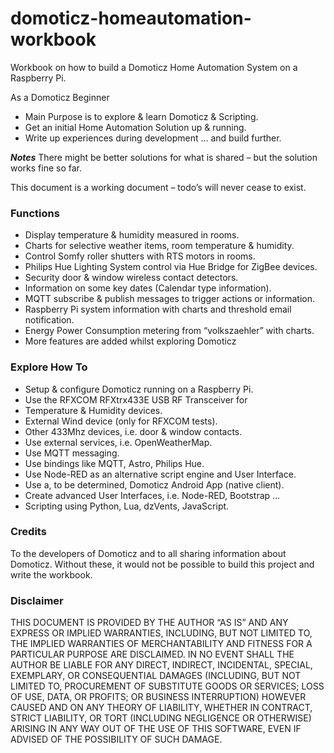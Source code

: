 # domoticz-homeautomation-workbook
Workbook on how to build a Domoticz Home Automation System on a Raspberry Pi.

As a Domoticz Beginner
* Main Purpose is to explore & learn Domoticz & Scripting.
* Get an initial Home Automation Solution up & running.
* Write up experiences during development … and build further.

***Notes***
There might be better solutions for what is shared – but the solution works fine so far.

This document is a working document – todo’s will never cease to exist.

### Functions
* Display temperature & humidity measured in rooms.
* Charts for selective weather items, room temperature & humidity.
* Control Somfy roller shutters with RTS motors in rooms.
* Philips Hue Lighting System control via Hue Bridge for ZigBee devices.
* Security door & window wireless contact detectors.
* Information on some key dates (Calendar type information).
* MQTT subscribe & publish messages to trigger actions or information.
* Raspberry Pi system information with charts and threshold email notification.
* Energy Power Consumption metering from “volkszaehler” with charts.
* More features are added whilst exploring Domoticz

### Explore How To
* Setup & configure Domoticz running on a Raspberry Pi.
* Use the RFXCOM RFXtrx433E USB RF Transceiver for
* Temperature & Humidity devices.
* External Wind device (only for RFXCOM tests).
* Other 433Mhz devices, i.e. door & window contacts.
* Use external services, i.e. OpenWeatherMap.
* Use MQTT messaging.
* Use bindings like MQTT, Astro, Philips Hue.
* Use Node-RED as an alternative script engine and User Interface.
* Use a, to be determined, Domoticz Android App (native client).
* Create advanced User Interfaces, i.e. Node-RED, Bootstrap …
* Scripting using Python, Lua, dzVents, JavaScript.

### Credits
To the developers of Domoticz and to all sharing information about Domoticz. Without these, it would not be possible to build this project and write the workbook.

### Disclaimer
THIS DOCUMENT IS PROVIDED BY THE AUTHOR “AS IS” AND ANY EXPRESS OR IMPLIED WARRANTIES, INCLUDING, BUT NOT LIMITED TO, THE IMPLIED WARRANTIES 
OF MERCHANTABILITY AND FITNESS FOR A PARTICULAR PURPOSE ARE DISCLAIMED. IN NO EVENT SHALL THE AUTHOR BE LIABLE FOR ANY DIRECT, INDIRECT, 
INCIDENTAL, SPECIAL, EXEMPLARY, OR CONSEQUENTIAL DAMAGES (INCLUDING, BUT NOT LIMITED TO, PROCUREMENT OF SUBSTITUTE GOODS OR SERVICES; LOSS 
OF USE, DATA, OR PROFITS; OR BUSINESS INTERRUPTION) HOWEVER CAUSED AND ON ANY THEORY OF LIABILITY, WHETHER IN CONTRACT, STRICT LIABILITY, OR 
TORT (INCLUDING NEGLIGENCE OR OTHERWISE) ARISING IN ANY WAY OUT OF THE USE OF THIS SOFTWARE, EVEN IF ADVISED OF THE POSSIBILITY OF SUCH 
DAMAGE.
